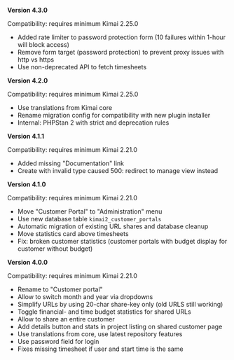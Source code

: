 **Version 4.3.0**

Compatibility: requires minimum Kimai 2.25.0

- Added rate limiter to password protection form (10 failures within 1-hour will block access)
- Remove form target (password protection) to prevent proxy issues with http vs https
- Use non-deprecated API to fetch timesheets

**Version 4.2.0**

Compatibility: requires minimum Kimai 2.25.0

- Use translations from Kimai core
- Rename migration config for compatibility with new plugin installer
- Internal: PHPStan 2 with strict and deprecation rules

**Version 4.1.1**

Compatibility: requires minimum Kimai 2.21.0

- Added missing "Documentation" link 
- Create with invalid type caused 500: redirect to manage view instead

**Version 4.1.0**

Compatibility: requires minimum Kimai 2.21.0

- Move "Customer Portal" to "Administration" menu
- Use new database table `kimai2_customer_portals`
- Automatic migration of existing URL shares and database cleanup
- Move statistics card above timesheets
- Fix: broken customer statistics (customer portals with budget display for customer without budget)

**Version 4.0.0**

Compatibility: requires minimum Kimai 2.21.0

- Rename to "Customer portal"
- Allow to switch month and year via dropdowns
- Simplify URLs by using 20-char share-key only (old URLS still working)
- Toggle financial- and time budget statistics for shared URLs
- Allow to share an entire customer
- Add details button and stats in project listing on shared customer page
- Use translations from core, use latest repository features
- Use password field for login
- Fixes missing timesheet if user and start time is the same


